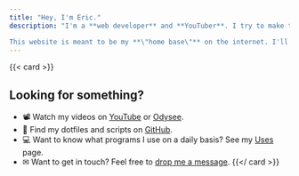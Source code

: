 ```yaml
---
title: "Hey, I'm Eric."
description: "I'm a **web developer** and **YouTuber**. I try to make things like making websites and Linux simple enough for anyone to understand.\n\n

This website is meant to be my **\"home base\"** on the internet. I'll post some thoughts about things I'm interested in, whether it's about desktop Linux, building minimalistic websites, or books I'm currently reading."
---
```


{{< card >}}
## Looking for something?

- 📽 Watch my videos on [YouTube](https://youtube.com/@ericmurphyxyz) or [Odysee](https://odysee.com/@ericnmurphy).
- 📜 Find my dotfiles and scripts on [GitHub](https://github.com/ericmurphyxyz).
- 💻 Want to know what programs I use on a daily basis? See my [Uses](/uses) page.
- ✉ Want to get in touch? Feel free to [drop me a message](/contact).
{{</ card >}}
